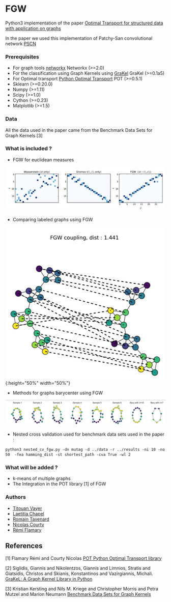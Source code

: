 # FGW

Python3 implementation of the paper [Optimal Transport for structured data with application on graphs
](https://arxiv.org/abs/1805.09114) 

In the paper we used this implementation of Patchy-San convolutional network [PSCN](https://github.com/tvayer/PSCN)

### Prerequisites

* For graph tools [networkx](https://networkx.github.io/) Networkx (>=2.0)
* For the classification using Graph Kernels using [GraKel](https://ysig.github.io/GraKeL/dev/) GraKel (>=0.1a5) 
* For Optimal transport [Python Optimal Transport](https://pot.readthedocs.io/en/stable/) POT (>=0.5.1)
* Sklearn (>=0.20.0)
* Numpy (>=1.11)
* Scipy (>=1.0)
* Cython (>=0.23)
* Matplotlib (>=1.5)

### Data 

All the data used in the paper came from the Benchmark Data Sets for Graph Kernels [3]

### What is included ?

* FGW for euclidean measures 

![Alt text](coupling_on_1D.png)

* Comparing labeled graphs using FGW

![Alt text](coupling_on_graphs.png){:height="50%" width="50%"}

* Methods for graphs barycenter using FGW 

![Alt text](barycircle.png)

* Nested cross validation used for benchmark data sets used in the paper :

```
python3 nested_cv_fgw.py -dn mutag -d ../data -r ../results -ni 10 -no 50  -fea hamming_dist -st shortest_path -cva True -wl 2 

```


### What will be added ?

* k-means of multiple graphs
* The Integration in the POT library [1] of FGW 

### Authors

* [Titouan Vayer](https://github.com/tvayer)
* [Laetitia Chapel](https://github.com/lchapel)
* [Romain Tavenard](https://github.com/rtavenar)
* [Nicolas Courty](https://github.com/ncourty)
* [Rémi Flamary](https://github.com/rflamary)


## References

[1] Flamary Rémi and Courty Nicolas [POT Python Optimal Transport library](https://github.com/rflamary/POT)

[2] Siglidis, Giannis and Nikolentzos, Giannis and Limnios, Stratis and Giatsidis, Christos and Skianis, Konstantinos and Vazirgiannis, Michali. [GraKeL: A Graph Kernel Library in Python](https://github.com/ysig/GraKeL)

[3] Kristian Kersting and Nils M. Kriege and Christopher Morris and Petra Mutzel and Marion Neumann [Benchmark Data Sets for Graph Kernels](http://graphkernels.cs.tu-dortmund.de)
